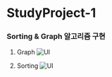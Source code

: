 # StudyProject-1
### Sorting &amp; Graph 알고리즘 구현 <br/>
1. Graph
![UI](https://user-images.githubusercontent.com/76520025/116522756-82905500-a910-11eb-8974-8aacd9a8b6da.JPG) <br/>

2. Sorting
![UI](https://user-images.githubusercontent.com/76520025/116522734-7b694700-a910-11eb-9317-0ba433eca198.JPG) <br/>
